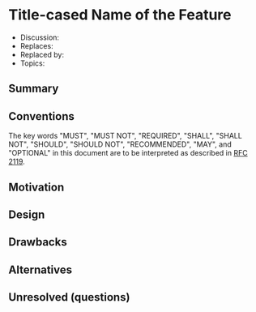# Title-cased Name of the Feature

  * Discussion: <!-- fill in; link to RFC discussion thread -->
  * Replaces: <!-- fill in; link to RFC, or "none" -->
  * Replaced by: <!-- fill in; link to RFC, or "none" -->
  * Topics: <!-- fill in; free form topics: auth, language, tooling -->


## Summary
[Summary]: #summary

<!--
One paragraph explanation of the feature.
-->


## Conventions
[Conventions]: #conventions

The key words "MUST", "MUST NOT", "REQUIRED", "SHALL", "SHALL NOT", "SHOULD",
"SHOULD NOT", "RECOMMENDED", "MAY", and "OPTIONAL" in this document are to be
interpreted as described in [RFC 2119](http://tools.ietf.org/html/rfc2119).


## Motivation
[Motivation]: #motivation

<!--
Why is this change being proposed? What use use-cases does it support? What is
the expected outcome?
-->


## Design
[Design]: #design

<!--
This is the bulk of the RFC. Explain the design in enough detail for somebody
familiar with the project to understand, and for somebody familiar with the
code practices to implement. This should get into specifics and corner-cases,
and include examples of how the feature is used.
-->


## Drawbacks
[Drawbacks]: #drawbacks

<!--
Why should we *not* do this?
-->


## Alternatives
[Alternatives]: #alternatives

<!--
What other designs have been considered? What is the impact of not doing this?
-->


## Unresolved (questions)
[Unresolved]: #unresolved-questions

<!--
What parts of the design are still to be done?
-->

